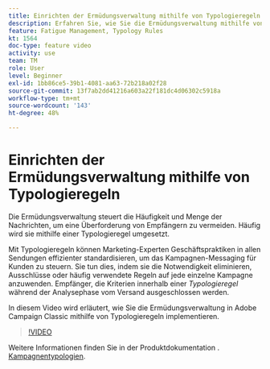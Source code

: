 ```yaml
---
title: Einrichten der Ermüdungsverwaltung mithilfe von Typologieregeln in Adobe Campaign Classic
description: Erfahren Sie, wie Sie die Ermüdungsverwaltung mithilfe von Typologieregeln implementieren.
feature: Fatigue Management, Typology Rules
kt: 1564
doc-type: feature video
activity: use
team: TM
role: User
level: Beginner
exl-id: 1bb86ce5-39b1-4081-aa63-72b218a02f28
source-git-commit: 13f7ab2dd41216a603a22f181dc4d06302c5918a
workflow-type: tm+mt
source-wordcount: '143'
ht-degree: 48%

---
```


# Einrichten der Ermüdungsverwaltung mithilfe von Typologieregeln

Die Ermüdungsverwaltung steuert die Häufigkeit und Menge der Nachrichten, um eine Überforderung von Empfängern zu vermeiden. Häufig wird sie mithilfe einer Typologieregel umgesetzt.

Mit Typologieregeln können Marketing-Experten Geschäftspraktiken in allen Sendungen effizienter standardisieren, um das Kampagnen-Messaging für Kunden zu steuern. Sie tun dies, indem sie die Notwendigkeit eliminieren, Ausschlüsse oder häufig verwendete Regeln auf jede einzelne Kampagne anzuwenden. Empfänger, die Kriterien innerhalb einer *Typologieregel* während der Analysephase vom Versand ausgeschlossen werden.

In diesem Video wird erläutert, wie Sie die Ermüdungsverwaltung in Adobe Campaign Classic mithilfe von Typologieregeln implementieren.

>[!VIDEO](https://video.tv.adobe.com/v/25090?quality=12&learn=on)

Weitere Informationen finden Sie in der Produktdokumentation . [Kampagnentypologien](https://experienceleague.adobe.com/docs/campaign-classic/using/orchestrating-campaigns/campaign-optimization/about-campaign-typologies.html?lang=de).
